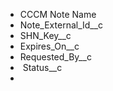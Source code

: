 * CCCM Note Name
* Note_External_Id__c
* SHN_Key__c
* Expires_On__c
* Requested_By__c
*  Status__c
* 
